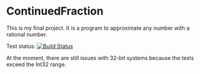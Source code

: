 # ContinuedFraction

This is my final project. It is a program to approximate any number with a rational number.

Test status: [![Build Status](https://ci.appveyor.com/api/projects/status/32r7s2skrgm9ubva?retina=true)](https://ci.appveyor.com/project/chriswaas/continuedfraction)

At the moment, there are still issues with 32-bit systems because the tests exceed the Int32 range.
